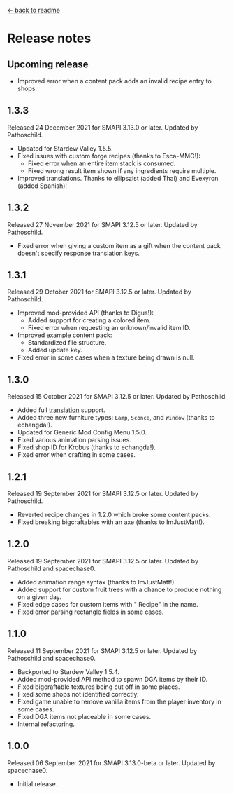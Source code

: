 ﻿﻿[← back to readme](README.md)

# Release notes
## Upcoming release
* Improved error when a content pack adds an invalid recipe entry to shops.

## 1.3.3
Released 24 December 2021 for SMAPI 3.13.0 or later. Updated by Pathoschild.

* Updated for Stardew Valley 1.5.5.
* Fixed issues with custom forge recipes (thanks to Esca-MMC!):
  * Fixed error when an entire item stack is consumed.
  * Fixed wrong result item shown if any ingredients require multiple.
* Improved translations. Thanks to ellipszist (added Thai) and Evexyron (added Spanish)!

## 1.3.2
Released 27 November 2021 for SMAPI 3.12.5 or later. Updated by Pathoschild.

* Fixed error when giving a custom item as a gift when the content pack doesn't specify response translation keys.

## 1.3.1
Released 29 October 2021 for SMAPI 3.12.5 or later. Updated by Pathoschild.

* Improved mod-provided API (thanks to Digus!):
  * Added support for creating a colored item.
  * Fixed error when requesting an unknown/invalid item ID.
* Improved example content pack:
  * Standardized file structure.
  * Added update key.
* Fixed error in some cases when a texture being drawn is null.

## 1.3.0
Released 15 October 2021 for SMAPI 3.12.5 or later. Updated by Pathoschild.

* Added full [translation](https://stardewvalleywiki.com/Modding:Translations) support.
* Added three new furniture types: `Lamp`, `Sconce`, and `Window` (thanks to echangda!).
* Updated for Generic Mod Config Menu 1.5.0.
* Fixed various animation parsing issues.
* Fixed shop ID for Krobus (thanks to echangda!).
* Fixed error when crafting in some cases.

## 1.2.1
Released 19 September 2021 for SMAPI 3.12.5 or later. Updated by Pathoschild.

* Reverted recipe changes in 1.2.0 which broke some content packs.
* Fixed breaking bigcraftables with an axe (thanks to ImJustMatt!).

## 1.2.0
Released 19 September 2021 for SMAPI 3.12.5 or later. Updated by Pathoschild and spacechase0.

* Added animation range syntax (thanks to ImJustMatt!).
* Added support for custom fruit trees with a chance to produce nothing on a given day.
* Fixed edge cases for custom items with " Recipe" in the name.
* Fixed error parsing rectangle fields in some cases.

## 1.1.0
Released 11 September 2021 for SMAPI 3.12.5 or later. Updated by Pathoschild and spacechase0.

* Backported to Stardew Valley 1.5.4.
* Added mod-provided API method to spawn DGA items by their ID.
* Fixed bigcraftable textures being cut off in some places.
* Fixed some shops not identified correctly.
* Fixed game unable to remove vanilla items from the player inventory in some cases.
* Fixed DGA items not placeable in some cases.
* Internal refactoring.

## 1.0.0
Released 06 September 2021 for SMAPI 3.13.0-beta or later. Updated by spacechase0.

* Initial release.
